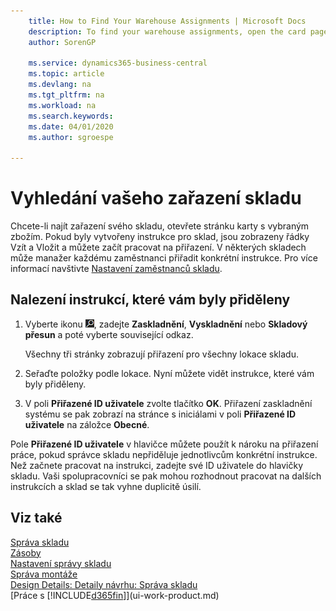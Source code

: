 ```yaml
---
    title: How to Find Your Warehouse Assignments | Microsoft Docs
    description: To find your warehouse assignments, open the card page for a selected item. If warehouse instructions have been created, Take and Place lines are visible, and you can begin working on an assignment. In some warehouses, the manager may have assigned specific instructions to each employee.
    author: SorenGP

    ms.service: dynamics365-business-central
    ms.topic: article
    ms.devlang: na
    ms.tgt_pltfrm: na
    ms.workload: na
    ms.search.keywords:
    ms.date: 04/01/2020
    ms.author: sgroespe

---
```

# Vyhledání vašeho zařazení skladu
Chcete-li najít zařazení svého skladu, otevřete stránku karty s vybraným zbožím. Pokud byly vytvořeny instrukce pro sklad, jsou zobrazeny řádky Vzít a Vložit a můžete začít pracovat na přiřazení. V některých skladech může manažer každému zaměstnanci přiřadit konkrétní instrukce. Pro více informací navštivte [Nastavení zaměstnanců skladu](warehouse-how-to-set-up-warehouse-employees.md).

## Nalezení instrukcí, které vám byly přiděleny
1. Vyberte ikonu ![Žárovky, která otevře funkci Řekněte mi](media/ui-search/search_small.png "Řekněte mi, co chcete dělat"), zadejte **Zaskladnění**, **Vyskladnění** nebo **Skladový přesun** a poté vyberte související odkaz.

   Všechny tři stránky zobrazují přiřazení pro všechny lokace skladu.

2. Seřaďte položky podle lokace. Nyní můžete vidět instrukce, které vám byly přiděleny.
3. V poli **Přiřazené ID uživatele** zvolte tlačítko **OK**. Přiřazení zaskladnění systému se pak zobrazí na stránce s iniciálami v poli **Přiřazené ID uživatele** na záložce **Obecné**.

Pole **Přiřazené ID uživatele** v hlavičce můžete použít k nároku na přiřazení práce, pokud správce skladu nepřiděluje jednotlivcům konkrétní instrukce. Než začnete pracovat na instrukci, zadejte své ID uživatele do hlavičky skladu. Vaši spolupracovníci se pak mohou rozhodnout pracovat na dalších instrukcích a sklad se tak vyhne duplicitě úsilí.

## Viz také
[Správa skladu](warehouse-manage-warehouse.md)  
[Zásoby](inventory-manage-inventory.md)  
[Nastavení správy skladu](warehouse-setup-warehouse.md)  
[Správa montáže](assembly-assemble-items.md)  
[Design Details: Detaily návrhu: Správa skladu](design-details-warehouse-management.md)  
[Práce s [!INCLUDE[d365fin](includes/d365fin_md.md)]](ui-work-product.md)
